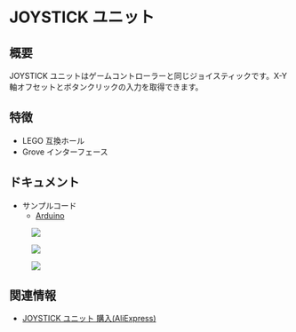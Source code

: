 # JOYSTICK ユニット

## 概要

JOYSTICK ユニットはゲームコントローラーと同じジョイスティックです。X-Y軸オフセットとボタンクリックの入力を取得できます。

## 特徴

- LEGO 互換ホール
- Grove インターフェース

## ドキュメント

- サンプルコード
  - [Arduino](https://github.com/m5stack/M5Stack/tree/master/examples/Unit/Joystick)

<figure>
    <img src="assets/img/product_pics/units/M5GO_Unit_joystick.png">
</figure>

<figure>
    <img src="assets/img/product_pics/units/M5GO_Unit_joystick_2.png">
</figure>

<figure>
    <img src="assets/img/product_pics/units/M5GO_Unit_joystick_3.png">
</figure>

## 関連情報

- [JOYSTICK ユニット 購入(AliExpress)](https://www.aliexpress.com/store/product/M5Stack-Official-New-Joystick-Unit-MEGA328P-I2C-Grove-Connector-Compatible-X-Y-Axis-Button-for-ESP32/3226069_32921785624.html)